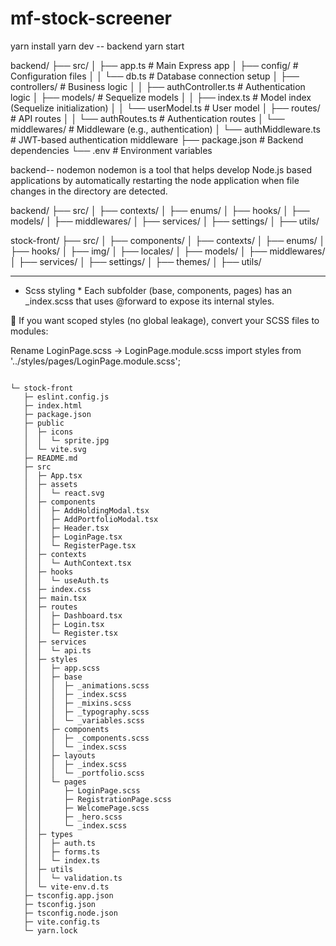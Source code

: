 # mf-stock-screener

yarn install
yarn dev -- backend 
yarn start


backend/
├── src/
│   ├── app.ts                     # Main Express app
│   ├── config/                    # Configuration files
│   │   └── db.ts                  # Database connection setup
│   ├── controllers/               # Business logic
│   │   ├── authController.ts      # Authentication logic
│   ├── models/                    # Sequelize models
│   │   ├── index.ts               # Model index (Sequelize initialization)
│   │   └── userModel.ts           # User model
│   ├── routes/                    # API routes
│   │   └── authRoutes.ts          # Authentication routes
│   └── middlewares/               # Middleware (e.g., authentication)
│       └── authMiddleware.ts      # JWT-based authentication middleware
├── package.json                   # Backend dependencies
└── .env                           # Environment variables


backend-- 
nodemon
nodemon is a tool that helps develop Node.js based applications by automatically restarting the node application when file changes in the directory are detected.

backend/
├── src/ 
│   ├── contexts/
│   ├── enums/
│   ├── hooks/
│   ├── models/
│   ├── middlewares/ 
│   ├── services/
│   ├── settings/
│   ├── utils/

stock-front/
├── src/ 
│   ├── components/
│   ├── contexts/
│   ├── enums/
│   ├── hooks/
│   ├── img/
│   ├── locales/
│   ├── models/
│   ├── middlewares/ 
│   ├── services/
│   ├── settings/
│   ├── themes/
│   ├── utils/

-----------------------------------------------------------------------------

* Scss styling *
Each subfolder (base, components, pages) has an _index.scss that uses @forward to expose its internal styles.

🧩 If you want scoped styles (no global leakage), convert your SCSS files to modules:

Rename LoginPage.scss → LoginPage.module.scss
import styles from '../styles/pages/LoginPage.module.scss';
```

└─ stock-front
   ├─ eslint.config.js
   ├─ index.html
   ├─ package.json
   ├─ public
   │  ├─ icons
   │  │  └─ sprite.jpg
   │  └─ vite.svg
   ├─ README.md
   ├─ src
   │  ├─ App.tsx
   │  ├─ assets
   │  │  └─ react.svg
   │  ├─ components
   │  │  ├─ AddHoldingModal.tsx
   │  │  ├─ AddPortfolioModal.tsx
   │  │  ├─ Header.tsx
   │  │  ├─ LoginPage.tsx
   │  │  └─ RegisterPage.tsx
   │  ├─ contexts
   │  │  └─ AuthContext.tsx
   │  ├─ hooks
   │  │  └─ useAuth.ts
   │  ├─ index.css
   │  ├─ main.tsx
   │  ├─ routes
   │  │  ├─ Dashboard.tsx
   │  │  ├─ Login.tsx
   │  │  └─ Register.tsx
   │  ├─ services
   │  │  └─ api.ts
   │  ├─ styles
   │  │  ├─ app.scss
   │  │  ├─ base
   │  │  │  ├─ _animations.scss
   │  │  │  ├─ _index.scss
   │  │  │  ├─ _mixins.scss
   │  │  │  ├─ _typography.scss
   │  │  │  └─ _variables.scss
   │  │  ├─ components
   │  │  │  ├─ _components.scss
   │  │  │  └─ _index.scss
   │  │  ├─ layouts
   │  │  │  ├─ _index.scss
   │  │  │  └─ _portfolio.scss
   │  │  └─ pages
   │  │     ├─ LoginPage.scss
   │  │     ├─ RegistrationPage.scss
   │  │     ├─ WelcomePage.scss
   │  │     ├─ _hero.scss
   │  │     └─ _index.scss
   │  ├─ types
   │  │  ├─ auth.ts
   │  │  ├─ forms.ts
   │  │  └─ index.ts
   │  ├─ utils
   │  │  └─ validation.ts
   │  └─ vite-env.d.ts
   ├─ tsconfig.app.json
   ├─ tsconfig.json
   ├─ tsconfig.node.json
   ├─ vite.config.ts
   └─ yarn.lock


